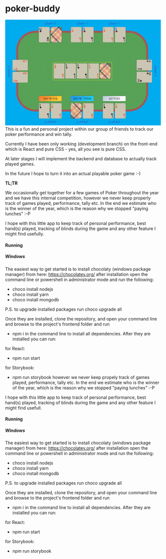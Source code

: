 # poker-buddy

![Example](/readme/game-example.jpg?raw=true "Game")
This is a fun and personal project within our group of friends to track our poker performance and win tally.

Currently I have been only working (development branch) on the front-end which is React and pure CSS - yes, all you see is pure CSS. 

At later stages I will implement the backend and database to actually track played games. 

In the future I hope to turn it into an actual playable poker game :-)

**TL;TR**

We occasionally get together for a few games of Poker throughout the year and we have this internal competition,
however we never keep properly track of games played, performance, tally etc.
In the end we estimate who is the winner of the year, which is the reason why we stopped "paying lunches" :-P

I hope with this little app to keep track of personal performance, best hand(s) played, tracking of blinds during the game
and any other feature I might find usefully.

#### Running

##### Windows

The easiest way to get started is to install chocolaty (windows package manager) from here: https://chocolatey.org/
after installation open the command line or powershell in administrator mode and run the following:

- choco install nodejs
- choco install yarn
- choco install mongodb

P.S. to upgrade installed packages run choco upgrade all

Once they are installed, clone the repository, and open your command line and browse to the project's frontend folder and run

- npm i
  in the command line to install all dependencies. After they are installed you can run:

for React:

- npm run start

for Storybook:

- npm run storybook
however we never keep propely track of games played, performance, tally etc.
In the end we estimate who is the winner of the year, which is the reason why we stopped "paying lunches" :-P

I hope with this little app to keep track of personal performance, best hand(s) played, tracking of blinds during the game
and any other feature I might find usefull.



#### Running 
##### Windows
The easiest way to get started is to install chocolaty (windows package manager) from here: https://chocolatey.org/
after installation open the command line or powershell in administrator mode and run the following:

- choco install nodejs 
- choco install yarn
- choco install mongodb

P.S. to upgrade installed packages run choco upgrade all

Once they are installed, clone the repository, and open your command line and browse to the project's frontend folder and run 
- npm i
in the command line to install all dependencies. After they are installed you can run:

for React:
- npm run start

for Storybook:
- npm run storybook


